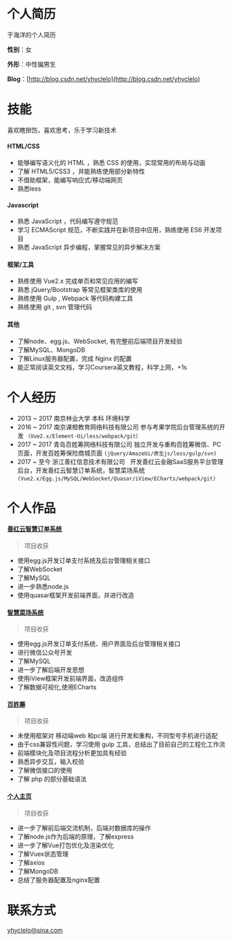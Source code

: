 # 个人简历
于海洋的个人简历

**性别**：女

**外形**：中性偏男生

**Blog**：[http://blog.csdn.net/yhyclelo](http://blog.csdn.net/yhyclelo)

# 技能
喜欢瞎捯饬，喜欢思考，乐于学习新技术
#### HTML/CSS
* 能够编写语义化的 HTML ，熟悉 CSS 的使用，实现常用的布局与动画
* 了解 HTML5/CSS3 ，并能熟练使用部分新特性
* 不借助框架，能编写响应式/移动端网页
* 熟悉less
#### Javascript
* 熟悉 JavaScript ，代码编写遵守规范
* 学习 ECMAScript 规范，不断实践并在新项目中应用，熟练使用 ES6 开发项目
* 熟悉 JavaScript 异步编程，掌握常见的异步解决方案
#### 框架/工具
* 熟练使用 Vue2.x 完成单页和常见应用的编写
* 熟悉 jQuery/Bootstrap 等常见框架类库的使用
* 熟练使用 Gulp , Webpack 等代码构建工具
* 熟练使用 git , svn 管理代码
#### 其他
* 了解node、egg.js、WebSocket, 有完整前后端项目开发经验
* 了解MySQL、MongoDB
* 了解Linux服务器配置，完成 Nginx 的配置
* 能正常阅读英文文档，学习Coursera英文教程，科学上网，+1s

# 个人经历
* 2013 ~ 2017 南京林业大学 本科 环境科学
* 2016 ~ 2017 南京课橙教育网络科技有限公司  参与考果学院后台管理系统的开发
`（Vue2.x/Element-Ui/less/webpack/git）`
* 2017 ~ 2017 青岛百姓筹网络科技有限公司   独立开发与重构百姓筹微信、PC页面，开发百姓筹保险商城页面 
`(jQuery/AmazeUi/原生js/less/gulp/svn)`
* 2017 ~ 至今  浙江善红信息技术有限公司   开发善红云金融SaaS服务平台管理后台，开发善红云智慧订单系统，智慧菜场系统
`(Vue2.x/Egg.js/MySQL/WebSocket/Quasar/iView/ECharts/webpack/git)`

# 个人作品
#### [善红云智慧订单系统]()
> 项目收获 
  * 使用egg.js开发订单支付系统及后台管理相关接口
  * 了解WebSocket
  * 了解MySQL
  * 进一步熟悉node.js
  * 使用quasar框架开发前端界面，并进行改造

#### [智慧菜场系统]()
> 项目收获 
  * 使用egg.js开发订单支付系统、用户界面及后台管理相关接口
  * 进行微信公众号开发
  * 了解MySQL
  * 进一步了解后端开发思想
  * 使用iView框架开发前端界面，改造组件
  * 了解数据可视化,使用ECharts
  
#### [百姓筹](http://www.baixingchou.com)
> 项目收获 
  * 未使用框架对 移动端web 和pc端 进行开发和重构，不同型号手机进行适配
  * 由于css兼容性问题，学习使用 gulp 工具，总结出了目前自己的工程化工作流
  * 前端模块化及项目流程分析更加具有经验
  * 熟悉异步交互，输入校验
  * 了解微信接口的使用
  * 了解 php 的部分基础语法

#### [个人主页](http://www.cheeseyu.cn)
> 项目收获
  * 进一步了解前后端交流机制，后端对数据库的操作
  * 了解node.js作为后端的原理，了解express
  * 进一步了解Vue打包优化及渲染优化
  * 了解Vuex状态管理
  * 了解axios
  * 了解MongoDB
  * 总结了服务器配置及nginx配置

# 联系方式
yhyclelo@sina.com